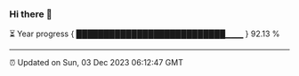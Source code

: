 ### Hi there 👋

⏳ Year progress { ███████████████████████████▁▁▁ } 92.13 %

---

⏰ Updated on Sun, 03 Dec 2023 06:12:47 GMT
